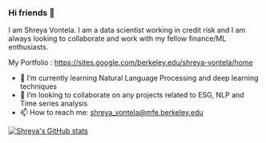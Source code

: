 ### Hi friends 👋

I am Shreya Vontela. I am a data scientist working in credit risk and I am always looking to collaborate and work with my fellow finance/ML enthusiasts. 

My Portfolio : https://sites.google.com/berkeley.edu/shreya-vontela/home

- 🌱 I’m currently learning Natural Language Processing and deep learning techniques
- 👯 I’m looking to collaborate on any projects related to ESG, NLP and Time series analysis 
- 📫 How to reach me: shreya_vontela@mfe.berkeley.edu

[![Shreya's GitHub stats](https://github-readme-stats.vercel.app/api?username=Shreyav29)](https://github.com/Shreyav29/github-readme-stats)
